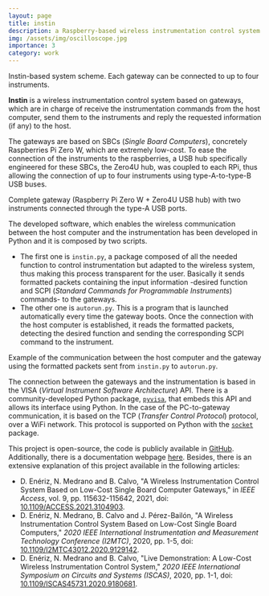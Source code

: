 ```yaml
---
layout: page
title: instin
description: a Raspberry-based wireless instrumentation control system
img: /assets/img/oscilloscope.jpg
importance: 3
category: work
---
```


<div class="row">
    <div class="col-sm mt-3 mt-md-0">
        <img class="img-fluid rounded z-depth-1" src="{{ '/assets/img/instin-scheme.png' | relative_url }}" data-zoomable alt="" title="Instin's scheme"/>
    </div>
</div>
<div class="caption">
    Instin-based system scheme. Each gateway can be connected to up to four instruments.
</div>

**Instin** is a wireless instrumentation control system based on gateways, which are in charge of receive the instrumentation commands from the host computer, send them to the instruments and reply the requested information (if any) to the host.

The gateways are based on SBCs (*Single Board Computers*), concretely Raspberries Pi Zero W, which are extremely low-cost. To ease the connection of the instruments to the raspberries, a USB hub specifically engineered for these SBCs, the Zero4U hub, was coupled to each RPi, thus allowing the connection of up to four instruments using type-A-to-type-B USB buses.

<div class="row">
    <div class="col-sm mt-3 mt-md-0">
        <img class="img-fluid rounded z-depth-1" src="{{ '/assets/img/instin-gw.jpg' | relative_url }}" data-zoomable alt="" title="Gateway"/>
    </div>
</div>
<div class="caption">
    Complete gateway (Raspberry Pi Zero W + Zero4U USB hub) with two instruments connected through the type-A USB ports.
</div>

The developed software, which enables the wireless communication between the host computer and the instrumentation has been developed in Python and it is composed by two scripts.

- The first one is `instin.py`, a package composed of all the needed function to control instrumentation but adapted to the wireless system, thus making this process transparent for the user. Basically it sends formatted packets containing the input information -desired function and SCPI (*Standard Commands for Programmable Instruments*) commands- to the gateways.
- The other one is `autorun.py`. This is a program that is launched automatically every time the gateway boots. Once the connection with the host computer is established, it reads the formatted packets, detecting the desired function and sending the corresponding SCPI command to the instrument.

<div class="row">
    <div class="col-sm mt-3 mt-md-0">
        <img class="img-fluid rounded z-depth-1" src="{{ '/assets/img/instin-example.png' | relative_url }}" data-zoomable alt="" title="Communication example"/>
    </div>
</div>
<div class="caption">
    Example of the communication between the host computer and the gateway using the formatted packets sent from <code>instin.py</code> to <code>autorun.py</code>.
</div>


The connection between the gateways and the instrumentation is based in the VISA (*Virtual Instrument Software Architecture*) API. There is a community-developed Python package, [`pyvisa`](https://pyvisa.readthedocs.io/en/latest/), that embeds this API and allows its interface using Python. In the case of the PC-to-gateway communication, it is based on the TCP (*Transfer Control Protocol*) protocol, over a WiFi network. This protocol is supported on Python with the [`socket`](https://docs.python.org/3/library/socket.html) package.

This project is open-source, the code is publicly available in [GitHub](https://github.com/eneriz-daniel/instin). Additionally, there is a documentation webpage [here](https://instin.readthedocs.io/en/latest/). Besides, there is an extensive explanation of this project available in the following articles:

- D. Enériz, N. Medrano and B. Calvo, "A Wireless Instrumentation Control System Based on Low-Cost Single Board Computer Gateways," in _IEEE Access_, vol. 9, pp. 115632-115642, 2021, doi: [10.1109/ACCESS.2021.3104903](https://doi.org/10.1109/ACCESS.2021.3104903).
- D. Enériz, N. Medrano, B. Calvo and J. Pérez-Bailón, "A Wireless Instrumentation Control System Based on Low-Cost Single Board Computers," _2020 IEEE International Instrumentation and Measurement Technology Conference (I2MTC)_, 2020, pp. 1-5, doi: [10.1109/I2MTC43012.2020.9129142](https://doi.org/10.1109/I2MTC43012.2020.9129142).
- D. Enériz, N. Medrano and B. Calvo, "Live Demonstration: A Low-Cost Wireless Instrumentation Control System," _2020 IEEE International Symposium on Circuits and Systems (ISCAS)_, 2020, pp. 1-1, doi: [10.1109/ISCAS45731.2020.9180681](https://doi.org/10.1109/ISCAS45731.2020.9180681).
